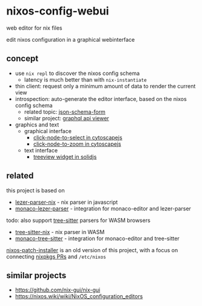 # nixos-config-webui

web editor for nix files

edit nixos configuration in a graphical webinterface

## concept

* use `nix repl` to discover the nixos config schema
  * latency is much better than with `nix-instantiate`
* thin client: request only a minimum amount of data to render the current view
* introspection: auto-generate the editor interface, based on the nixos config schema
  * related topic: [json-schema-form](https://github.com/topics/json-schema-form)
  * similar project: [graphql api viewer](https://github.com/Brbb/graphql-rover)
* graphics and text
  * graphical interface
    * [click-node-to-select in cytoscapejs](http://manual.cytoscape.org/en/stable/Navigation_and_Layout.html#select)
    * [click-node-to-zoom in cytoscapejs](https://stackoverflow.com/questions/52255932/how-to-zoom-in-a-selected-node-in-cytoscape)
  * text interface
    * [treeview widget in solidjs](https://milahu.github.io/solidjs-treeview-component/)

## related

this project is based on

* [lezer-parser-nix](https://github.com/milahu/lezer-parser-nix) - nix parser in javascript
* [monaco-lezer-parser](https://github.com/milahu/monaco-lezer-parser) - integration for monaco-editor and lezer-parser

todo: also support [tree-sitter](https://github.com/tree-sitter/tree-sitter) parsers for WASM browsers

* [tree-sitter-nix](https://github.com/cstrahan/tree-sitter-nix) - nix parser in WASM
* [monaco-tree-sitter](https://github.com/milahu/monaco-tree-sitter) - integration for monaco-editor and tree-sitter

[nixos-patch-installer](https://github.com/milahu/nixos-patch-installer) is an old version of this project, with a focus on connecting [nixpkgs PRs](https://github.com/NixOS/nixpkgs/pulls) and `/etc/nixos`

## similar projects

* https://github.com/nix-gui/nix-gui
* https://nixos.wiki/wiki/NixOS_configuration_editors
